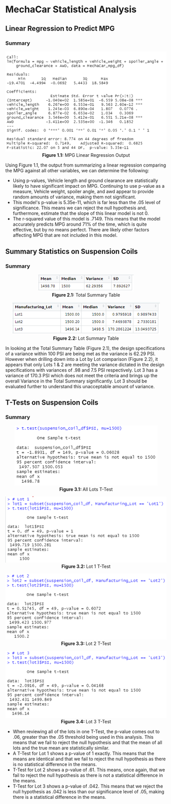 <h1>MechaCar Statistical Analysis</h1>

<h2>Linear Regression to Predict MPG</h2>

<h3>Summary</h3>
<p align='center'>
  <img src='https://github.com/tc9993/MechaCar-Statistical-Analysis/blob/main/Resources/Deliverable-1.PNG?raw=true' alt='MPG Linear Regression Output'><br>
  <b>Figure 1.1:</b> MPG Linear Regression Output

</p>
<p>
Using Figure 1.1, the output from summarizing a linear regression comparing the MPG against all other variables, we can determine the following:<br>
<ul>
<li>Using p-values, Vehicle length and ground clearance are statistically likely to have significant impact on MPG.  Continuing to use p-value as a measure, Vehicle weight, spoiler angle, and awd appear to provide random amounts of variance, making them not significant.</li>
<li>This model's p-value is 5.35e-11, which is far less than the .05 level of significance.  This means we can reject the null hypothesis and, furthermore, estimate that the slope of this linear model is not 0.</li>
<li>The r-squared value of this model is .7149.  This means that the model accurately predicts MPG around 71% of the time, which is quite effective, but by no means perfect.  There are likely other factors affecting MPG that are not included in this model.</li>
</ul>
</p>

<h2>Summary Statistics on Suspension Coils</h2>

<h3>Summary</h3>
<p align='center'>
<img src='https://github.com/tc9993/MechaCar-Statistical-Analysis/blob/main/Resources/total_summary.PNG?raw=true' alt='Total Summary Table'><br>
<b>Figure 2.1:</b> Total Summary Table
</p>
<p align='center'>
<img src='https://github.com/tc9993/MechaCar-Statistical-Analysis/blob/main/Resources/lot_summary.PNG?raw=true' alt='Lot Summary Table'><br>
<b>Figure 2.2:</b> Lot Summary Table
</p>
<p>
In looking at the Total Summary Table (Figure 2.1), the design specifications of a variance within 100 PSI are being met as the variance is 62.29 PSI.  However when drilling down into a Lot by Lot comparison (Figure 2.2), it appears that only Lots 1 & 2 are meeting the variance dictated in the design specifications with variances of .98 and 7.5 PSI respectively.  Lot 3 has a variance of 170.3 PSI which does not meet the criteria and brings up the overall Variance in the Total Summary significantly.  Lot 3 should be evaluated further to understand this unacceptable amount of variance.
</p>

<h2>T-Tests on Suspension Coils</h2>

<h3>Summary</h3>

<p align='center'>
<img src='https://github.com/tc9993/MechaCar-Statistical-Analysis/blob/main/Resources/total_ttest.PNG?raw=true' alt='All Lots T-Test'><br>
<b>Figure 3.1: </b>All Lots T-Test
</p>
<p align='center'>
<img src='https://github.com/tc9993/MechaCar-Statistical-Analysis/blob/main/Resources/lot1_ttest.PNG?raw=true' alt='Lot 1 T-Test'><br>
<b>Figure 3.2: </b>Lot 1 T-Test
</p>
<p align='center'>
<img src='https://github.com/tc9993/MechaCar-Statistical-Analysis/blob/main/Resources/lot2_ttest.PNG?raw=true' alt='Lot 2 T-Test'><br>
<b>Figure 3.3: </b>Lot 2 T-Test
</p>
<p align='center'>
<img src='https://github.com/tc9993/MechaCar-Statistical-Analysis/blob/main/Resources/lot3_ttest.PNG?raw=true' alt='Lot 3 T-Test'><br>
<b>Figure 3.4: </b>Lot 3 T-Test
</p>
<ul>
<li>When reviewing all of the lots in one T-Test, the p-value comes out to .06, greater than the .05 threshold being used in this analysis.  This means that we fail to reject the null hypothesis and that the mean of all lots and the true mean are statistically similar.</li>
<li>A T-Test for Lot 1 shows a p-value of 1 exactly.  This means that the means are identical and that we fail to reject the null hypothesis as there is no statistical difference in the means.</li>
<li>T-Test for Lot 2 shows a p-value of .61.  This means, once again, that we fail to reject the null hypothesis as there is not a statistical difference in the means.</li>
<li>T-Test for Lot 3 shows a p-value of .042.  This means that we reject the null hypothesis as .042 is less than our significance level of .05, making there is a statistical difference in the means.</li>
